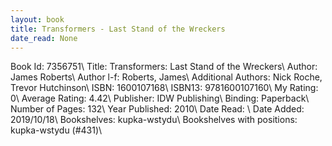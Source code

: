 ```yaml
---
layout: book
title: Transformers - Last Stand of the Wreckers
date_read: None
---
```


Book Id: 7356751\ 
Title: Transformers: Last Stand of the Wreckers\ 
Author: James Roberts\ 
Author l-f: Roberts, James\ 
Additional Authors: Nick Roche, Trevor Hutchinson\ 
ISBN: 1600107168\ 
ISBN13: 9781600107160\ 
My Rating: 0\ 
Average Rating: 4.42\ 
Publisher: IDW Publishing\ 
Binding: Paperback\ 
Number of Pages: 132\ 
Year Published: 2010\ 
Date Read: \ 
Date Added: 2019/10/18\ 
Bookshelves: kupka-wstydu\ 
Bookshelves with positions: kupka-wstydu (#431)\ 

